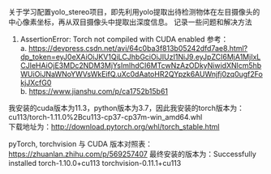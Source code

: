 关于学习配置yolo_stereo项目，即先利用yolo提取出待检测物体在左目摄像头的中心像素坐标，再从双目摄像头中提取出深度信息。
记录一些问题和解决方法

1. AssertionError: Torch not compiled with CUDA enabled
参考：  
a. https://devpress.csdn.net/avi/64c0ba3f813b05242dfd7ae8.html?dp_token=eyJ0eXAiOiJKV1QiLCJhbGciOiJIUzI1NiJ9.eyJpZCI6MjA1MjIxLCJleHAiOjE3MDc2NDM3MjYsImlhdCI6MTcwNzAzODkyNiwidXNlcm5hbWUiOiJNaWNoYWVsWkEifQ.uXc0dAatoHR2QYpzk6AUWnjfj0zq0ugf2FokjJXcfG0  
b. https://www.jianshu.com/p/ca1752b15b61  

我安装的cuda版本为11.3，python版本为3.7，因此我安装的torch版本为：cu113/torch-1.11.0%2Bcu113-cp37-cp37m-win_amd64.whl  
下载地址为：http://download.pytorch.org/whl/torch_stable.html

pyTorch, torchvision 与 CUDA 版本对照表：  
https://zhuanlan.zhihu.com/p/569257407
最终安装的版本为：Successfully installed torch-1.10.0+cu113 torchvision-0.11.1+cu113


